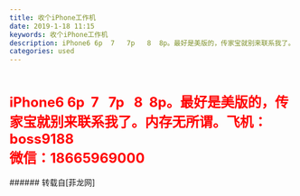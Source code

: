 ```yaml
---
title: 收个iPhone工作机
date: 2019-1-18 11:15
keywords: 收个iPhone工作机
description: iPhone6 6p  7   7p   8  8p。最好是美版的，传家宝就别来联系我了。内存无所谓。飞机：boss9188 微信：18665969000
categories: used
---
```

<td class="t_f" id="postmessage_2729464">

<br/>
<br/>
<strong><font size="5"><font color="#ff0000">iPhone6 6p  7   7p   8  8p。最好是美版的，传家宝就别来联系我了。内存无所谓。</font></font></strong><strong><font size="5"><font color="#ff0000">飞机：boss9188</font></font></strong><br/>
<strong><font size="5"><font color="#ff0000"> 微信：18665969000</font></font></strong><br/>
<br/>
</td>
###### 转载自[菲龙网]